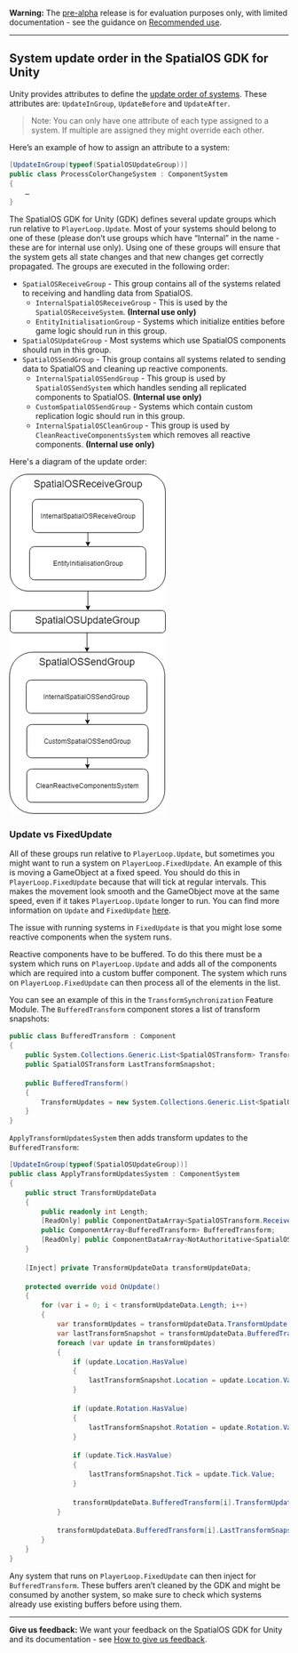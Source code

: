 **Warning:** The [pre-alpha](https://docs.improbable.io/reference/latest/shared/release-policy#maturity-stages) release is for evaluation purposes only, with limited documentation - see the guidance on [Recommended use](../../README.md#recommended-use).

-----

## System update order in the SpatialOS GDK for Unity

Unity provides attributes to define the [update order of systems](https://github.com/Unity-Technologies/EntityComponentSystemSamples/blob/master/Documentation/content/ecs_in_detail.md#system-update-order). These attributes are: `UpdateInGroup`, `UpdateBefore` and `UpdateAfter`.
> Note: You can only have one attribute of each type assigned to a system. If multiple are assigned they might override each other.

Here’s an example of how to assign an attribute to a system:

```csharp
[UpdateInGroup(typeof(SpatialOSUpdateGroup))]
public class ProcessColorChangeSystem : ComponentSystem
{
    …
}
```

The SpatialOS GDK for Unity (GDK) defines several update groups which run relative to `PlayerLoop.Update`. Most of your systems should belong to one of these (please don’t use groups which have “Internal” in the name - these are for internal use only). Using one of these groups will ensure that the system gets all state changes and that new changes get correctly propagated. The groups are executed in the following order:

* `SpatialOSReceiveGroup` - This group contains all of the systems related to receiving and handling data from SpatialOS.
  * `InternalSpatialOSReceiveGroup` - This is used by the `SpatialOSReceiveSystem`. **(Internal use only)**
  * `EntityInitialisationGroup` - Systems which initialize entities before game logic should run in this group.
* `SpatialOSUpdateGroup` - Most systems which use SpatialOS components should run in this group.
* `SpatialOSSendGroup` - This group contains all systems related to sending data to SpatialOS and cleaning up reactive components.
  * `InternalSpatialOSSendGroup` - This group is used by `SpatialOSSendSystem` which handles sending all replicated components to SpatialOS. **(Internal use only)**
  * `CustomSpatialOSSendGroup` - Systems which contain custom replication logic should run in this group.
  * `InternalSpatialOSCleanGroup` - This group is used by `CleanReactiveComponentsSystem` which removes all reactive components. **(Internal use only)**

Here's a diagram of the update order:  

![Update order](../assets/update-order.png)

### Update vs FixedUpdate

All of these groups run relative to `PlayerLoop.Update`, but sometimes you might want to run a system on `PlayerLoop.FixedUpdate`. An example of this is moving a GameObject at a fixed speed. You should do this in `PlayerLoop.FixedUpdate` because that will tick at regular intervals. This makes the movement look smooth and the GameObject move at the same speed, even if it takes `PlayerLoop.Update` longer to run. You can find more information on `Update` and `FixedUpdate` [here](https://unity3d.com/learn/tutorials/topics/scripting/update-and-fixedupdate).

The issue with running systems in `FixedUpdate` is that you might lose some reactive components when the system runs.

Reactive components have to be buffered. To do this there must be a system which runs on `PlayerLoop.Update` and adds all of the components which are required into a custom buffer component. The system which runs on `PlayerLoop.FixedUpdate` can then process all of the elements in the list.

You can see an example of this in the `TransformSynchronization` Feature Module. The `BufferedTransform` component stores a list of transform snapshots:

```csharp
public class BufferedTransform : Component
{
    public System.Collections.Generic.List<SpatialOSTransform> TransformUpdates;
    public SpatialOSTransform LastTransformSnapshot;

    public BufferedTransform()
    {
        TransformUpdates = new System.Collections.Generic.List<SpatialOSTransform>();
    }
}
```

`ApplyTransformUpdatesSystem` then adds transform updates to the `BufferedTransform`:

```csharp
[UpdateInGroup(typeof(SpatialOSUpdateGroup))]
public class ApplyTransformUpdatesSystem : ComponentSystem
{
    public struct TransformUpdateData
    {
        public readonly int Length;
        [ReadOnly] public ComponentDataArray<SpatialOSTransform.ReceivedUpdates> TransformUpdate;
        public ComponentArray<BufferedTransform> BufferedTransform;
        [ReadOnly] public ComponentDataArray<NotAuthoritative<SpatialOSTransform>> TransformAuthority;
    }

    [Inject] private TransformUpdateData transformUpdateData;

    protected override void OnUpdate()
    {
        for (var i = 0; i < transformUpdateData.Length; i++)
        {
            var transformUpdates = transformUpdateData.TransformUpdate[i].Updates;
            var lastTransformSnapshot = transformUpdateData.BufferedTransform[i].LastTransformSnapshot;
            foreach (var update in transformUpdates)
            {
                if (update.Location.HasValue)
                {
                    lastTransformSnapshot.Location = update.Location.Value;
                }

                if (update.Rotation.HasValue)
                {
                    lastTransformSnapshot.Rotation = update.Rotation.Value;
                }

                if (update.Tick.HasValue)
                {
                    lastTransformSnapshot.Tick = update.Tick.Value;
                }

                transformUpdateData.BufferedTransform[i].TransformUpdates.Add(lastTransformSnapshot);
            }

            transformUpdateData.BufferedTransform[i].LastTransformSnapshot = lastTransformSnapshot;
        }
    }
}
```
Any system that runs on `PlayerLoop.FixedUpdate` can then inject for `BufferedTransform`. These buffers aren’t cleaned by the GDK and might be consumed by another system, so make sure to check which systems already use existing buffers before using them.

-----

**Give us feedback:** We want your feedback on the SpatialOS GDK for Unity and its documentation  - see [How to give us feedback](../../README.md#give-us-feedback).
